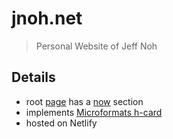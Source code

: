 # jnoh.net
> Personal Website of Jeff Noh

## Details
- root [page](https://jnoh.net) has a [now](https://nownownow.com/about) section
- implements [Microformats h-card](http://microformats.org/wiki/h-card)
- hosted on Netlify
